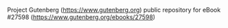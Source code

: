 Project Gutenberg (https://www.gutenberg.org) public repository for eBook #27598 (https://www.gutenberg.org/ebooks/27598)
